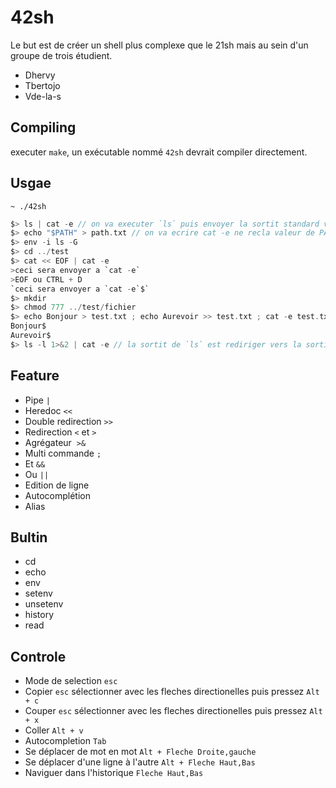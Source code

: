 # 42sh

Le but est de créer un shell plus complexe que le 21sh mais au sein d'un groupe de trois étudient.

* Dhervy
* Tbertojo
* Vde-la-s

## Compiling

executer `make`, un exécutable nommé `42sh` devrait compiler directement.

## Usgae

`~ ./42sh`

```c
$> ls | cat -e // on va executer `ls` puis envoyer la sortit standard vers l'entrée stendard de `cat -e`
$> echo "$PATH" > path.txt // on va ecrire cat -e ne recla valeur de PATH dans path.txt
$> env -i ls -G
$> cd ../test
$> cat << EOF | cat -e
>ceci sera envoyer a `cat -e`
>EOF ou CTRL + D
`ceci sera envoyer a `cat -e`$`
$> mkdir
$> chmod 777 ../test/fichier
$> echo Bonjour > test.txt ; echo Aurevoir >> test.txt ; cat -e test.txt
Bonjour$
Aurevoir$
$> ls -l 1>&2 | cat -e // la sortit de `ls` est rediriger vers la sortit d'erreur, le `pipe` lui recupere la sortit stendard qui est vide donc `cat -e` ne recupere aucune entrée
```
## Feature

* Pipe `|`
* Heredoc `<<`
* Double redirection `>>`
* Redirection `<` et `>`
* Agrégateur  `>&`
* Multi commande `;`
* Et `&&`
* Ou `||`
* Edition de ligne
* Autocomplétion
* Alias

## Bultin

* cd
* echo
* env
* setenv
* unsetenv
* history
* read

## Controle

* Mode de selection `esc`
* Copier `esc` sélectionner avec les fleches directionelles puis pressez `Alt + c`
* Couper `esc` sélectionner avec les fleches directionelles puis pressez `Alt + x`
* Coller `Alt + v`
* Autocompletion `Tab`
* Se déplacer de mot en mot `Alt + Fleche Droite,gauche`
* Se déplacer d'une ligne à l'autre `Alt + Fleche Haut,Bas`
* Naviguer dans l'historique `Fleche Haut,Bas`
